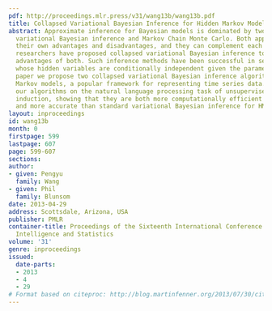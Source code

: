 ```yaml
---
pdf: http://proceedings.mlr.press/v31/wang13b/wang13b.pdf
title: Collapsed Variational Bayesian Inference for Hidden Markov Models
abstract: Approximate inference for Bayesian models is dominated by two approaches,
  variational Bayesian inference and Markov Chain Monte Carlo. Both approaches have
  their own advantages and disadvantages, and they can complement each other. Recently
  researchers have proposed collapsed variational Bayesian inference to combine the
  advantages of both. Such inference methods have been successful in several models
  whose hidden variables are conditionally independent given the parameters. In this
  paper we propose two collapsed variational Bayesian inference algorithms for hidden
  Markov models, a popular framework for representing time series data. We validate
  our algorithms on the natural language processing task of unsupervised part-of-speech
  induction, showing that they are both more computationally efficient than sampling,
  and more accurate than standard variational Bayesian inference for HMMs.
layout: inproceedings
id: wang13b
month: 0
firstpage: 599
lastpage: 607
page: 599-607
sections: 
author:
- given: Pengyu
  family: Wang
- given: Phil
  family: Blunsom
date: 2013-04-29
address: Scottsdale, Arizona, USA
publisher: PMLR
container-title: Proceedings of the Sixteenth International Conference on Artificial
  Intelligence and Statistics
volume: '31'
genre: inproceedings
issued:
  date-parts:
  - 2013
  - 4
  - 29
# Format based on citeproc: http://blog.martinfenner.org/2013/07/30/citeproc-yaml-for-bibliographies/
---
```

